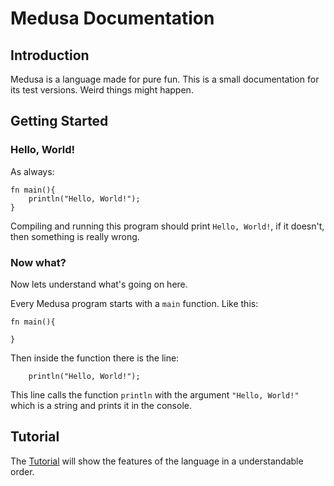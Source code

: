 # Medusa Documentation

## Introduction

Medusa is a language made for pure fun. This is a small documentation for its test versions. Weird things might happen.

## Getting Started

### Hello, World!

As always:

```
fn main(){
    println("Hello, World!");
}
```

Compiling and running this program should print `Hello, World!`, if it doesn't, then something is really wrong.

### Now what?

Now lets understand what's going on here.

Every Medusa program starts with a `main` function. Like this:

```mds
fn main(){

}
```

Then inside the function there is the line:

```mds
    println("Hello, World!");
```

This line calls the function `println` with the argument `"Hello, World!"` which is a string and prints it in the console.

## Tutorial

The [Tutorial](tutorial.md) will show the features of the language in a understandable order.